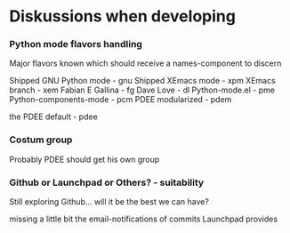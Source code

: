 # Diskussions when developing

### Python mode flavors handling

Major flavors known which should receive a
names-component to discern

Shipped GNU Python mode - gnu
Shipped XEmacs mode     - xpm
XEmacs branch           - xem
Fabian E Gallina        - fg
Dave Love               - dl
Python-mode.el          - pme
Python-components-mode  - pcm
PDEE modularized        - pdem

the PDEE default        - pdee

### Costum group

Probably PDEE should get his own group

### Github or Launchpad or Others? - suitability

Still exploring Github... will it be the best we can have?

missing a little bit the email-notifications of commits Launchpad provides



